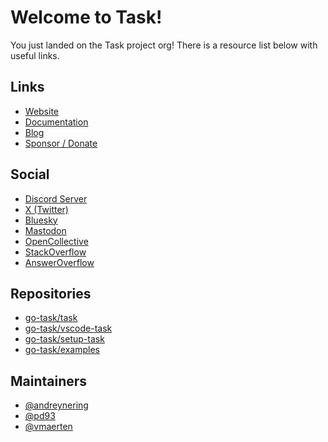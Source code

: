 # Welcome to Task!

You just landed on the Task project org! There is a resource list below with
useful links.

## Links

- [Website](https://taskfile.dev/)
- [Documentation](https://taskfile.dev/)
- [Blog](https://taskfile.dev/blog)
- [Sponsor / Donate](https://taskfile.dev/donate)

## Social

- [Discord Server](https://discord.gg/6TY36E39UK)
- [X (Twitter)](https://twitter.com/taskfiledev)
- [Bluesky](https://bsky.app/profile/taskfile.dev)
- [Mastodon](https://fosstodon.org/@task)
- [OpenCollective](https://opencollective.com/task)
- [StackOverflow](https://stackoverflow.com/questions/tagged/taskfile)
- [AnswerOverflow](https://www.answeroverflow.com/c/974121106208354339)

## Repositories

- [go-task/task](https://github.com/go-task/task)
- [go-task/vscode-task](https://github.com/go-task/vscode-task)
- [go-task/setup-task](https://github.com/go-task/setup-task)
- [go-task/examples](https://github.com/go-task/examples)

## Maintainers

- [@andreynering](https://github.com/andreynering)
- [@pd93](https://github.com/pd93)
- [@vmaerten](https://github.com/vmaerten)
